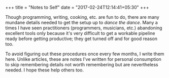 +++
title = "Notes to Self"
date = "2017-02-24T12:14:41+05:30"
+++

Though programming, writing, cooking, etc. are fun to do, there are many mundane details needed to get the setup up to _dance the dance_.  Many a times I have seen practitioners (programmers, musicians, etc.) abandoning excellent tools only because it's very difficult to get a workable pipeline ready before getting productive; they get turned off and for good reason too.

To avoid figuring out these procedures once every few months, I write them here.  Unlike articles, these are notes I've written for personal consumption to skip remembering details not worth remembering but are nevertheless needed.  I hope these help others too.
